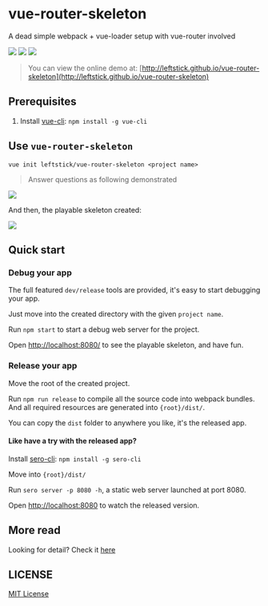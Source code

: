 # vue-router-skeleton
A dead simple webpack + vue-loader setup with vue-router involved

![](https://img.shields.io/github/tag/leftstick/vue-router-skeleton.svg)
![][david-url]
![][license-url]

> You can view the online demo at: [http://leftstick.github.io/vue-router-skeleton](http://leftstick.github.io/vue-router-skeleton)

## Prerequisites ##

1. Install [vue-cli](https://github.com/vuejs/vue-cli): `npm install -g vue-cli`

## Use `vue-router-skeleton` ##

`vue init leftstick/vue-router-skeleton <project name>`

> Answer questions as following demonstrated

![](https://raw.githubusercontent.com/leftstick/vue-router-skeleton/master/docs/img/questions.png)

And then, the playable skeleton created:

![](https://raw.githubusercontent.com/leftstick/vue-router-skeleton/master/docs/img/created.png)

## Quick start ##

### Debug your app ###

The full featured `dev/release` tools are provided, it's easy to start debugging your app.

Just move into the created directory with the given `project name`.

Run `npm start` to start a debug web server for the project.

Open [http://localhost:8080/](http://localhost:8080/) to see the playable skeleton, and have fun.


### Release your app ###

Move the root of the created project.

Run `npm run release` to compile all the source code into webpack bundles. And all required resources are generated into `{root}/dist/`.

You can copy the `dist` folder to anywhere you like, it's the released app.

#### Like have a try with the released app? ####

Install [sero-cli](https://github.com/leftstick/Sero-cli): `npm install -g sero-cli`

Move into `{root}/dist/`

Run `sero server -p 8080 -h`, a static web server launched at port 8080.

Open [http://localhost:8080](http://localhost:8080) to watch the released version.


## More read ##

Looking for detail? Check it [here](https://github.com/leftstick/vue-router-skeleton/blob/master/docs/api.md)



## LICENSE ##

[MIT License](https://raw.githubusercontent.com/leftstick/generator-es6-angular/master/LICENSE)




[david-url]: https://david-dm.org/leftstick/vue-router-skeleton.png
[license-url]:https://img.shields.io/npm/l/vue-router-skeleton.svg
